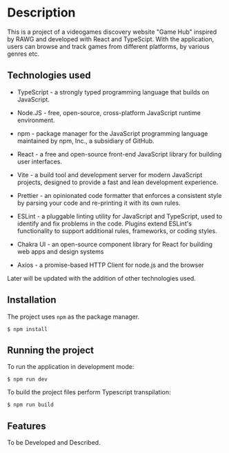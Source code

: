 # Description

This is a project of a videogames discovery website "Game Hub" inspired by RAWG and developed with React and TypeScipt. With the application, users can browse and track games from different platforms, by various genres etc.

## Technologies used

- TypeScript - a strongly typed programming language that builds on JavaScript.

- Node.JS - free, open-source, cross-platform JavaScript runtime environment.

- npm - package manager for the JavaScript programming language maintained by npm, Inc., a subsidiary of GitHub.

- React - a free and open-source front-end JavaScript library for building user interfaces.

- Vite - a build tool and development server for modern JavaScript projects, designed to provide a fast and lean development experience.

- Prettier - an opinionated code formatter that enforces a consistent style by parsing your code and re-printing it with its own rules.

- ESLint - a pluggable linting utility for JavaScript and TypeScript, used to identify and fix problems in the code. Plugins extend ESLint's functionality to support additional rules, frameworks, or coding styles.

- Chakra UI - an open-source component library for React for building web apps and design systems

- Axios - a promise-based HTTP Client for node.js and the browser

Later will be updated with the addition of other technologies used.

## Installation

The project uses `npm` as the package manager.

```shell
$ npm install
```

## Running the project

To run the application in development mode:

```shell
$ npm run dev
```

To build the project files perform Typescript transpilation:

```shell
$ npm run build
```

## Features

To be Developed and Described.
